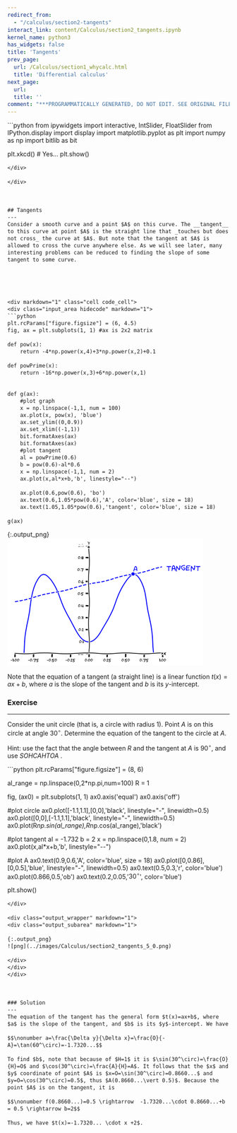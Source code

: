 ```yaml
---
redirect_from:
  - "/calculus/section2-tangents"
interact_link: content/Calculus/section2_tangents.ipynb
kernel_name: python3
has_widgets: false
title: 'Tangents'
prev_page:
  url: /Calculus/section1_whycalc.html
  title: 'Differential calculus'
next_page:
  url: 
  title: ''
comment: "***PROGRAMMATICALLY GENERATED, DO NOT EDIT. SEE ORIGINAL FILES IN /content***"
---
```



<div markdown="1" class="cell code_cell">
<div class="input_area hidecode" markdown="1">
```python
from ipywidgets import interactive, IntSlider, FloatSlider
from IPython.display import display
import matplotlib.pyplot as plt
import numpy as np
import bitlib as bit

plt.xkcd()  # Yes...
plt.show()

```
</div>

</div>



## Tangents
---
Consider a smooth curve and a point $A$ on this curve. The __tangent__ to this curve at point $A$ is the straight line that _touches but does not cross_ the curve at $A$. But note that the tangent at $A$ is allowed to cross the curve anywhere else. As we will see later, many interesting problems can be reduced to finding the slope of some tangent to some curve.





<div markdown="1" class="cell code_cell">
<div class="input_area hidecode" markdown="1">
```python
plt.rcParams["figure.figsize"] = (6, 4.5)
fig, ax = plt.subplots(1, 1) #ax is 2x2 matrix

def pow(x):
    return -4*np.power(x,4)+3*np.power(x,2)+0.1

def powPrime(x):
    return -16*np.power(x,3)+6*np.power(x,1)


def g(ax):
    #plot graph
    x = np.linspace(-1,1, num = 100)
    ax.plot(x, pow(x), 'blue')
    ax.set_ylim((0,0.9))
    ax.set_xlim((-1,1)) 
    bit.formatAxes(ax)
    bit.formatAxes(ax)
    #plot tangent
    al = powPrime(0.6)
    b = pow(0.6)-al*0.6
    x = np.linspace(-1,1, num = 2)
    ax.plot(x,al*x+b,'b', linestyle="--")
    
    ax.plot(0.6,pow(0.6), 'bo')
    ax.text(0.6,1.05*pow(0.6),'A', color='blue', size = 18)
    ax.text(1.05,1.05*pow(0.6),'tangent', color='blue', size = 18)
    
g(ax)

```
</div>

<div class="output_wrapper" markdown="1">
<div class="output_subarea" markdown="1">

{:.output_png}
![png](../images/Calculus/section2_tangents_2_0.png)

</div>
</div>
</div>



Note that the equation of a tangent (a straight line) is a linear function $t(x)=ax+b$, where $a$ is the slope of the tangent and $b$ is its $y$-intercept.



### Exercise
---
Consider the unit circle (that is, a circle with radius $1$). Point $A$ is on this circle at angle $30^\circ$. Determine the equation of the tangent to the circle at $A$. 

Hint: use the fact that the angle between $R$ and the tangent at $A$ is $90^\circ$, and  use _SOHCAHTOA_ .



<div markdown="1" class="cell code_cell">
<div class="input_area hidecode" markdown="1">
```python
plt.rcParams["figure.figsize"] = (8, 6)

al_range = np.linspace(0,2*np.pi,num=100)
R = 1
  
fig, (ax0) = plt.subplots(1, 1)
ax0.axis('equal')
ax0.axis('off')

#plot circle
ax0.plot([-1.1,1.1],[0,0],'black', linestyle="-", linewidth=0.5)
ax0.plot([0,0],[-1.1,1.1],'black', linestyle="-", linewidth=0.5)
ax0.plot(R*np.sin(al_range),R*np.cos(al_range),'black')

#plot tangent
al = -1.732
b = 2
x = np.linspace(0,1.8, num = 2)
ax0.plot(x,al*x+b,'b', linestyle="--")

#plot A
ax0.text(0.9,0.6,'A', color='blue', size = 18)
ax0.plot([0,0.86],[0,0.5],'blue', linestyle="-", linewidth=0.5)
ax0.text(0.5,0.3,'r', color='blue')
ax0.plot(0.866,0.5,'ob')
ax0.text(0.2,0.05,'$30^\circ$', color='blue')

plt.show()

```
</div>

<div class="output_wrapper" markdown="1">
<div class="output_subarea" markdown="1">

{:.output_png}
![png](../images/Calculus/section2_tangents_5_0.png)

</div>
</div>
</div>



### Solution
---
The equation of the tangent has the general form $t(x)=ax+b$, where $a$ is the slope of the tangent, and $b$ is its $y$-intercept. We have 

$$\nonumber a=\frac{\Delta y}{\Delta x}=\frac{O}{-A}=\tan(60^\circ)=-1.7320...$$
   
To find $b$, note that because of $H=1$ it is $\sin(30^\circ)=\frac{O}{H}=O$ and $\cos(30^\circ)=\frac{A}{H}=A$. It follows that the $x$ and $y$ coordinate of point $A$ is $x=O=\sin(30^\circ)=0.8660...$ and $y=O=\cos(30^\circ)=0.5$, thus $A(0.8660...\vert 0.5)$. Because the point $A$ is on the tangent, it is
  
$$\nonumber f(0.8660...)=0.5 \rightarrow  -1.7320...\cdot 0.8660...+b = 0.5 \rightarrow b=2$$
  
Thus, we have $t(x)=-1.7320... \cdot x +2$.
  




